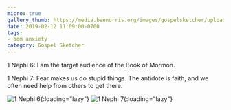 ```yaml
---
micro: true
gallery_thumb: https://media.bennorris.org/images/gospelsketcher/uploads/2019/bca53e4fd3.jpg
date: 2019-02-12 11:09:00-0700
tags:
- bom anxiety
category: Gospel Sketcher
---
```


1 Nephi 6: I am the target audience of the Book of Mormon.

1 Nephi 7: Fear makes us do stupid things. The antidote is faith, and we often need help from others to get there.

![1 Nephi 6](https://media.bennorris.org/images/gospelsketcher/uploads/2019/bca53e4fd3.jpg){:loading="lazy"} ![1 Nephi 7](https://media.bennorris.org/images/gospelsketcher/uploads/2019/68837c1833.jpg){:loading="lazy"}